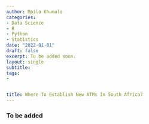 ```yaml
---
author: Mpilo Khumalo
categories:
- Data Science
- R
- Python
- Statistics
date: "2022-01-01"
draft: false
excerpt: To be added soon.
layout: single
subtitle: 
tags:
- 


title: Where To Establish New ATMs In South Africa?
---
```


### To be added




